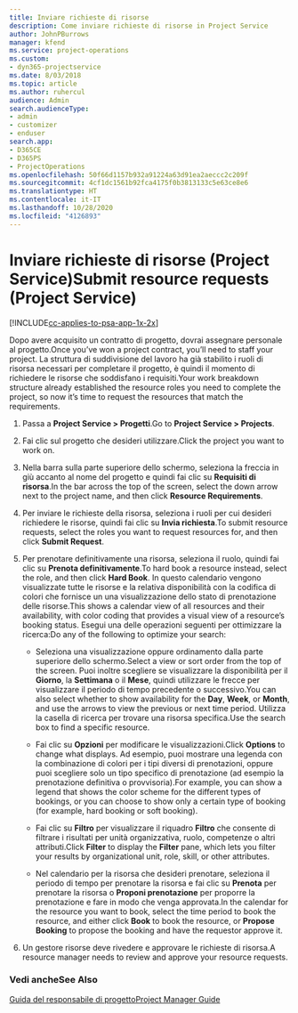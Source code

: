 ```yaml
---
title: Inviare richieste di risorse
description: Come inviare richieste di risorse in Project Service
author: JohnPBurrows
manager: kfend
ms.service: project-operations
ms.custom:
- dyn365-projectservice
ms.date: 8/03/2018
ms.topic: article
ms.author: ruhercul
audience: Admin
search.audienceType:
- admin
- customizer
- enduser
search.app:
- D365CE
- D365PS
- ProjectOperations
ms.openlocfilehash: 50f66d1157b932a91224a63d91ea2aeccc2c209f
ms.sourcegitcommit: 4cf1dc1561b92fca4175f0b3813133c5e63ce8e6
ms.translationtype: HT
ms.contentlocale: it-IT
ms.lasthandoff: 10/28/2020
ms.locfileid: "4126893"
---
```

# <a name="submit-resource-requests-project-service"></a><span data-ttu-id="ab488-103">Inviare richieste di risorse (Project Service)</span><span class="sxs-lookup"><span data-stu-id="ab488-103">Submit resource requests (Project Service)</span></span>

[!INCLUDE[cc-applies-to-psa-app-1x-2x](../includes/cc-applies-to-psa-app-1x-2x.md)]

<span data-ttu-id="ab488-104">Dopo avere acquisito un contratto di progetto, dovrai assegnare personale al progetto.</span><span class="sxs-lookup"><span data-stu-id="ab488-104">Once you’ve won a project contract, you’ll need to staff your project.</span></span> <span data-ttu-id="ab488-105">La struttura di suddivisione del lavoro ha già stabilito i ruoli di risorsa necessari per completare il progetto, è quindi il momento di richiedere le risorse che soddisfano i requisiti.</span><span class="sxs-lookup"><span data-stu-id="ab488-105">Your work breakdown structure already established the resource roles you need to complete the project, so now it’s time to request the resources that match the requirements.</span></span>  
  
1.  <span data-ttu-id="ab488-106">Passa a **Project Service > Progetti**.</span><span class="sxs-lookup"><span data-stu-id="ab488-106">Go to **Project Service > Projects**.</span></span>  
  
2.  <span data-ttu-id="ab488-107">Fai clic sul progetto che desideri utilizzare.</span><span class="sxs-lookup"><span data-stu-id="ab488-107">Click the project you want to work on.</span></span>  
  
3.  <span data-ttu-id="ab488-108">Nella barra sulla parte superiore dello schermo, seleziona la freccia in giù accanto al nome del progetto e quindi fai clic su **Requisiti di risorsa**.</span><span class="sxs-lookup"><span data-stu-id="ab488-108">In the bar across the top of the screen, select the down arrow next to the project name, and then click **Resource Requirements**.</span></span>  
  
4.  <span data-ttu-id="ab488-109">Per inviare le richieste della risorsa, seleziona i ruoli per cui desideri richiedere le risorse, quindi fai clic su **Invia richiesta**.</span><span class="sxs-lookup"><span data-stu-id="ab488-109">To submit resource requests, select the roles you want to request resources for, and then click **Submit Request**.</span></span>  
  
5.  <span data-ttu-id="ab488-110">Per prenotare definitivamente una risorsa, seleziona il ruolo, quindi fai clic su **Prenota definitivamente**.</span><span class="sxs-lookup"><span data-stu-id="ab488-110">To hard book a resource instead, select the role, and then click **Hard Book**.</span></span> <span data-ttu-id="ab488-111">In questo calendario vengono visualizzate tutte le risorse e la relativa disponibilità con la codifica di colori che fornisce un una visualizzazione dello stato di prenotazione delle risorse.</span><span class="sxs-lookup"><span data-stu-id="ab488-111">This shows a calendar view of all resources and their availability, with color coding that provides a visual view of a resource’s booking status.</span></span> <span data-ttu-id="ab488-112">Esegui una delle operazioni seguenti per ottimizzare la ricerca:</span><span class="sxs-lookup"><span data-stu-id="ab488-112">Do any of the following to optimize your search:</span></span>  
  
    -   <span data-ttu-id="ab488-113">Seleziona una visualizzazione oppure ordinamento dalla parte superiore dello schermo.</span><span class="sxs-lookup"><span data-stu-id="ab488-113">Select a view or sort order from the top of the screen.</span></span> <span data-ttu-id="ab488-114">Puoi inoltre scegliere se visualizzare la disponibilità per il **Giorno**, la **Settimana** o il **Mese**, quindi utilizzare le frecce per visualizzare il periodo di tempo precedente o successivo.</span><span class="sxs-lookup"><span data-stu-id="ab488-114">You can also select whether to show availability for the **Day**, **Week**, or **Month**, and use the arrows to view the previous or next time period.</span></span> <span data-ttu-id="ab488-115">Utilizza la casella di ricerca per trovare una risorsa specifica.</span><span class="sxs-lookup"><span data-stu-id="ab488-115">Use the search box to find a specific resource.</span></span>  
  
    -   <span data-ttu-id="ab488-116">Fai clic su **Opzioni** per modificare le visualizzazioni.</span><span class="sxs-lookup"><span data-stu-id="ab488-116">Click **Options** to change what displays.</span></span> <span data-ttu-id="ab488-117">Ad esempio, puoi mostrare una legenda con la combinazione di colori per i tipi diversi di prenotazioni, oppure puoi scegliere solo un tipo specifico di prenotazione (ad esempio la prenotazione definitiva o provvisoria).</span><span class="sxs-lookup"><span data-stu-id="ab488-117">For example, you can show a legend that shows the color scheme for the different types of bookings, or you can choose to show only a certain type of booking (for example, hard booking or soft booking).</span></span>  
  
    -   <span data-ttu-id="ab488-118">Fai clic su **Filtro** per visualizzare il riquadro **Filtro** che consente di filtrare i risultati per unità organizzativa, ruolo, competenze o altri attributi.</span><span class="sxs-lookup"><span data-stu-id="ab488-118">Click **Filter** to display the **Filter** pane, which lets you filter your results by organizational unit, role, skill, or other attributes.</span></span>  
  
    -   <span data-ttu-id="ab488-119">Nel calendario per la risorsa che desideri prenotare, seleziona il periodo di tempo per prenotare la risorsa e fai clic su **Prenota** per prenotare la risorsa o **Proponi prenotazione** per proporre la prenotazione e fare in modo che venga approvata.</span><span class="sxs-lookup"><span data-stu-id="ab488-119">In the calendar for the resource you want to book, select the time period to book the resource, and either click **Book** to book the resource, or **Propose Booking** to propose the booking and have the requestor approve it.</span></span>  
  
6.  <span data-ttu-id="ab488-120">Un gestore risorse deve rivedere e approvare le richieste di risorsa.</span><span class="sxs-lookup"><span data-stu-id="ab488-120">A resource manager needs to review and approve your resource requests.</span></span>  
  
### <a name="see-also"></a><span data-ttu-id="ab488-121">Vedi anche</span><span class="sxs-lookup"><span data-stu-id="ab488-121">See Also</span></span>  
 [<span data-ttu-id="ab488-122">Guida del responsabile di progetto</span><span class="sxs-lookup"><span data-stu-id="ab488-122">Project Manager Guide</span></span>](../psa/project-manager-guide.md)
